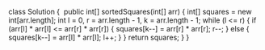 class Solution {
​
public int[] sortedSquares(int[] arr) {
int[] squares = new int[arr.length];
int l = 0, r = arr.length - 1, k = arr.length - 1;
while (l <= r) {
if (arr[l] * arr[l] <= arr[r] * arr[r]) {
squares[k--] = arr[r] * arr[r];
r--;
} else {
squares[k--] = arr[l] * arr[l];
l++;
}
}
return squares;
}
}
​